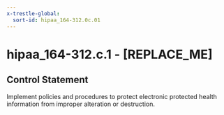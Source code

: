 ```yaml
---
x-trestle-global:
  sort-id: hipaa_164-312.0c.01
---
```


# hipaa_164-312.c.1 - \[REPLACE_ME\] 

## Control Statement

Implement policies and procedures to protect electronic protected health information from improper
alteration or destruction.
